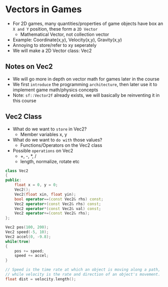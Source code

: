 # Vectors in Games

-   For 2D games, many quantities/properties of game objects have box an `X and Y` position, these form a `2D Vector`
    -   Mathematical Vector, not collection vector
-   Example: Coordinate(x,y), Velocity(x,y), Gravity(x,y)
-   Annoying to store/refer to xy seperately
-   We will make a 2D Vector class: Vec2

## Notes on Vec2

-   We will go more in depth on vector math for games later in the course
-   We first `introduce` the programming `architecture`, then later use it to implement game math/physics concepts
-   Note: `sf::Vector2f` already exists, we will basically be reinventing it in this course

## Vec2 Class

-   What do we want to `store` in Vec2?
    -   Member variables x, y
-   What do we want to `do with` those values?
    -   Functions/Operators on the Vec2 class
-   Possible `operations` on Vec2
    -   +, -, \*, /
    -   length, normalize, rotate etc

```cpp
class Vec2
{
public:
    float x = 0, y = 0;
    Vec2();
    Vec2(float xin, float yin);
    bool operator==(const Vec2& rhs) const;
    Vec2 operator+(const Vec2& rhs) const;
    Vec2 operator*(const Vec2& val) const;
    Vec2 operator+=(const Vec2& rhs);
};

Vec2 pos(100, 200);
Vec2 speed(-5, 10);
Vec2 accel(0, -9.8);
while(true)
{
    pos += speed;
    speed += accel;
}

// Speed is the time rate at which an object is moving along a path,
// while velocity is the rate and direction of an object's movement.
float dist = velocity.length();
```
